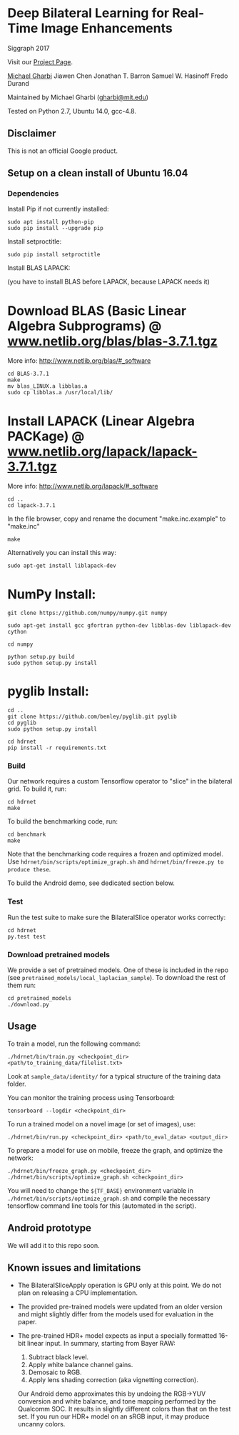 # Deep Bilateral Learning for Real-Time Image Enhancements
Siggraph 2017

Visit our [Project Page](https://groups.csail.mit.edu/graphics/hdrnet/).

[Michael Gharbi](https://mgharbi.com)
Jiawen Chen
Jonathan T. Barron
Samuel W. Hasinoff
Fredo Durand

Maintained by Michael Gharbi (<gharbi@mit.edu>)

Tested on Python 2.7, Ubuntu 14.0, gcc-4.8.

## Disclaimer

This is not an official Google product.

## Setup on a clean install of Ubuntu 16.04

### Dependencies

Install Pip if not currently installed:

    sudo apt install python-pip
    sudo pip install --upgrade pip
    
Install setproctitle:

    sudo pip install setproctitle
    
    
Install BLAS LAPACK:

(you have to install BLAS before LAPACK, because LAPACK needs it)

# Download BLAS (Basic Linear Algebra Subprograms) @ www.netlib.org/blas/blas-3.7.1.tgz
More info: http://www.netlib.org/blas/#_software

    
    cd BLAS-3.7.1
    make
    mv blas_LINUX.a libblas.a
    sudo cp libblas.a /usr/local/lib/
    
# Install LAPACK (Linear Algebra PACKage) @ www.netlib.org/lapack/lapack-3.7.1.tgz 
More info: http://www.netlib.org/lapack/#_software
    
    cd ..
    cd lapack-3.7.1
In the file browser, copy and rename the document "make.inc.example" to "make.inc"
    
    make
    
Alternatively you can install this way:
    
    sudo apt-get install liblapack-dev
    
# NumPy Install:
    git clone https://github.com/numpy/numpy.git numpy
    
    sudo apt-get install gcc gfortran python-dev libblas-dev liblapack-dev cython
    
    cd numpy
    
    python setup.py build
    sudo python setup.py install
    
# pyglib Install:
    cd ..
    git clone https://github.com/benley/pyglib.git pyglib
    cd pyglib
    sudo python setup.py install
    
    cd hdrnet
    pip install -r requirements.txt

### Build

Our network requires a custom Tensorflow operator to "slice" in the bilateral grid.
To build it, run:

    cd hdrnet
    make

To build the benchmarking code, run:

    cd benchmark
    make

Note that the benchmarking code requires a frozen and optimized model. Use
`hdrnet/bin/scripts/optimize_graph.sh` and `hdrnet/bin/freeze.py to produce these`.

To build the Android demo, see dedicated section below.

### Test

Run the test suite to make sure the BilateralSlice operator works correctly:

    cd hdrnet
    py.test test

### Download pretrained models

We provide a set of pretrained models. One of these is included in the repo
(see `pretrained_models/local_laplacian_sample`). To download the rest of them
run:

    cd pretrained_models
    ./download.py

## Usage

To train a model, run the following command:

    ./hdrnet/bin/train.py <checkpoint_dir> <path/to_training_data/filelist.txt>

Look at `sample_data/identity/` for a typical structure of the training data folder.

You can monitor the training process using Tensorboard:

    tensorboard --logdir <checkpoint_dir>

To run a trained model on a novel image (or set of images), use:

    ./hdrnet/bin/run.py <checkpoint_dir> <path/to_eval_data> <output_dir>

To prepare a model for use on mobile, freeze the graph, and optimize the network:

    ./hdrnet/bin/freeze_graph.py <checkpoint_dir>
    ./hdrnet/bin/scripts/optimize_graph.sh <checkpoint_dir>

You will need to change the `${TF_BASE}` environment variable in `./hdrnet/bin/scripts/optimize_graph.sh`
and compile the necessary tensorflow command line tools for this (automated in the script).


## Android prototype

We will add it to this repo soon.

## Known issues and limitations

* The BilateralSliceApply operation is GPU only at this point. We do not plan on releasing a CPU implementation.
* The provided pre-trained models were updated from an older version and might slightly differ from the models used for evaluation in the paper.
* The pre-trained HDR+ model expects as input a specially formatted 16-bit linear input. In summary, starting from Bayer RAW:
  1. Subtract black level.
  2. Apply white balance channel gains.
  3. Demosaic to RGB.
  4. Apply lens shading correction (aka vignetting correction).

  Our Android demo approximates this by undoing the RGB->YUV conversion and
  white balance, and tone mapping performed by the Qualcomm SOC. It results in slightly different colors than that on the test set. If you run our HDR+ model on an sRGB input, it may produce uncanny colors.
